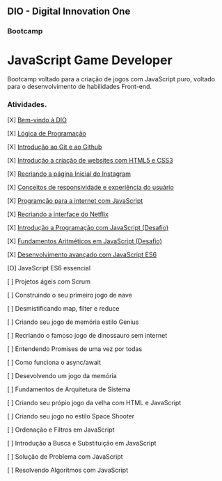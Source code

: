 ## DIO - Digital Innovation One
### Bootcamp
# JavaScript Game Developer

Bootcamp voltado para a criação de jogos com JavaScript puro, voltado para o desenvolvimento de habilidades Front-end.

### Atividades.
[X] [Bem-vindo à DIO](https://www.dio.me/certificate/43138AE6/share:target="_blank")

[X] [Lógica de Programação](https://www.dio.me/certificate/E307CC27/share)

[X] [Introdução ao Git e ao Github](https://www.dio.me/certificate/E935200E/share)

[X] [Introdução a criação de websites com HTML5 e CSS3](https://www.dio.me/certificate/B9A30048/share)

[X] [Recriando a página Inicial do Instagram](https://www.dio.me/certificate/F7CF0CD7/share)

[X] [Conceitos de responsividade e experiência do usuário](https://www.dio.me/certificate/4D4E4413/share)

[X] [Programção para a internet com JavaScript](https://www.dio.me/certificate/89B09521/share)

[X] [Recriando a interface do Netflix](https://www.dio.me/certificate/6A492DBD/share)

[X] [Introdução a Programação com JavaScript (Desafio)](https://web.dio.me/coding/introducao-a-programacao-com-javascript/algorithm/visita-na-feira?back=/track/javascript-game-developer)

[X] [Fundamentos Aritméticos em JavaScript (Desafio)](https://web.dio.me/coding/fundamentos-aritmeticos-em-javascript/algorithm/quantidade-de-numeros-positivos?back=/track/javascript-game-developer)

[X] [Desenvolvimento avançado com JavaScript ES6](https://www.dio.me/certificate/FDF39E63/share)

[O] JavaScript ES6 essencial

[ ] Projetos ágeis com Scrum

[ ] Construindo o seu primeiro jogo de nave

[ ] Desmistificando map, filter e reduce

[ ] Criando seu jogo de memória estilo Genius

[ ] Recriando o famoso jogo de dinossauro sem internet

[ ] Entendendo Promises de uma vez por todas

[ ] Como funciona o async/await

[ ] Desevolvendo um jogo da memória

[ ] Fundamentos de Arquitetura de Sistema

[ ] Criando seu própio jogo da velha com HTML e JavaScript

[ ] Criando seu jogo no estilo Space Shooter

[ ] Ordenação e Filtros em JavaScript

[ ] Introdução a Busca e Substituição em JavaScript

[ ] Solução de Problema com JavaScript

[ ] Resolvendo Algoritmos com JavaScript
